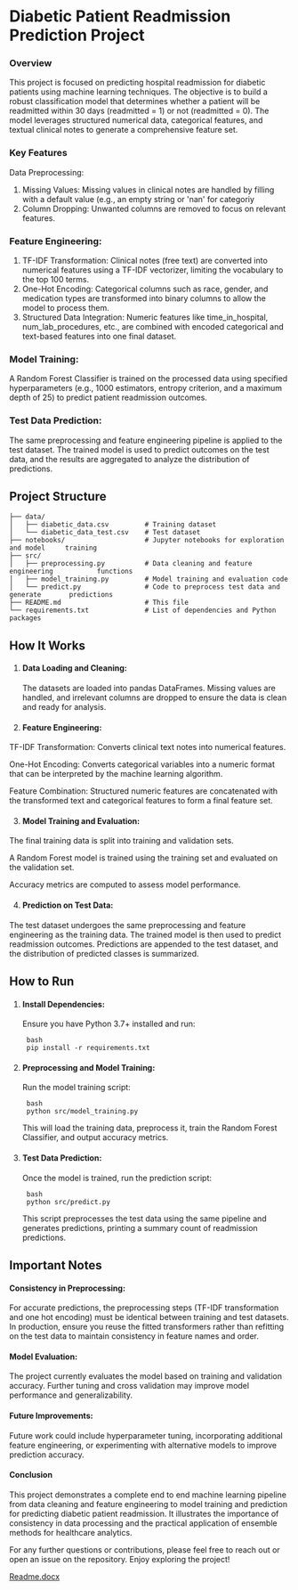 # Diabetic Patient Readmission Prediction Project #

### Overview ###
This project is focused on predicting hospital readmission for diabetic patients using machine learning techniques. The objective is to build a robust classification model that determines whether a patient will be readmitted within 30 days (readmitted = 1) or not (readmitted = 0). The model leverages structured numerical data, categorical features, and textual clinical notes to generate a comprehensive feature set.

### Key Features ###

Data Preprocessing:

1. Missing Values: Missing values in clinical notes are handled by filling with a 		default value (e.g., an empty string or 'nan' for categoriy
2. Column Dropping: Unwanted columns are removed to focus on relevant features.

### Feature Engineering: ### 

1. TF-IDF Transformation: Clinical notes (free text) are converted into numerical 		features using a TF-IDF vectorizer, limiting the vocabulary to the top 100 terms.
2. One-Hot Encoding: Categorical columns such as race, gender, and medication types 	are transformed into binary columns to allow the model to process them.
3. Structured Data Integration: Numeric features like time_in_hospital, 				num_lab_procedures, etc., are combined with encoded categorical and text-based 		features into one final dataset.

### Model Training: ###

A Random Forest Classifier is trained on the processed data using specified hyperparameters (e.g., 1000 estimators, entropy criterion, and a maximum depth of 25) to predict patient readmission outcomes.

### Test Data Prediction: ###

The same preprocessing and feature engineering pipeline is applied to the test dataset.
The trained model is used to predict outcomes on the test data, and the results are aggregated to analyze the distribution of predictions.


## Project Structure ##

	├── data/
	│   ├── diabetic_data.csv         # Training dataset
	│   └── diabetic_data_test.csv    # Test dataset
	├── notebooks/                    # Jupyter notebooks for exploration and model 	training
	├── src/
	│   ├── preprocessing.py          # Data cleaning and feature engineering 			functions
	│   ├── model_training.py         # Model training and evaluation code
	│   └── predict.py                # Code to preprocess test data and generate 		predictions
	├── README.md                     # This file
	└── requirements.txt              # List of dependencies and Python packages


## How It Works ##

1. #### Data Loading and Cleaning: ####
	The datasets are loaded into pandas DataFrames. Missing values are handled, and 	irrelevant columns are dropped to ensure the data is clean and ready for 			analysis.

2. #### Feature Engineering: #### 

TF-IDF Transformation: Converts clinical text notes into numerical features.

One-Hot Encoding: Converts categorical variables into a numeric format that can be interpreted by the machine learning algorithm.

Feature Combination: Structured numeric features are concatenated with the transformed text and categorical features to form a final feature set.

3. #### Model Training and Evaluation: #### 

The final training data is split into training and validation sets.

A Random Forest model is trained using the training set and evaluated on the validation set.

Accuracy metrics are computed to assess model performance.

4. #### Prediction on Test Data: ####

The test dataset undergoes the same preprocessing and feature engineering as the training data.
The trained model is then used to predict readmission outcomes.
Predictions are appended to the test dataset, and the distribution of predicted classes is summarized.


## How to Run ##
1. #### Install Dependencies: ####
	Ensure you have Python 3.7+ installed and run:
	
 		bash
		pip install -r requirements.txt
 
2. #### Preprocessing and Model Training: ####
	Run the model training script:

		bash
		python src/model_training.py

	This will load the training data, preprocess it, train the Random Forest 			Classifier, and output accuracy metrics.

3. #### Test Data Prediction: ####
	Once the model is trained, run the prediction script:

		bash
		python src/predict.py

	This script preprocesses the test data using the same pipeline and generates 		predictions, printing a summary count of readmission predictions.

## Important Notes ##

#### Consistency in Preprocessing: ####
For accurate predictions, the preprocessing steps (TF-IDF transformation and one hot encoding) must be identical between training and test datasets. In production, ensure you reuse the fitted transformers rather than refitting on the test data to maintain consistency in feature names and order.

#### Model Evaluation: ####
The project currently evaluates the model based on training and validation accuracy. Further tuning and cross validation may improve model performance and generalizability.

#### Future Improvements: ####
Future work could include hyperparameter tuning, incorporating additional feature engineering, or experimenting with alternative models to improve prediction accuracy.

#### Conclusion ####
This project demonstrates a complete end to end machine learning pipeline from data cleaning and feature engineering to model training and prediction for predicting diabetic patient readmission. It illustrates the importance of consistency in data processing and the practical application of ensemble methods for healthcare analytics.

For any further questions or contributions, please feel free to reach out or open an issue on the repository. Enjoy exploring the project!


[Readme.docx](https://github.com/user-attachments/files/18952554/Readme.docx)
